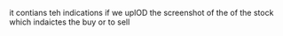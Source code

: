 it contians teh indications if we uplOD  the screenshot of the of the stock which indaictes the buy or to sell
